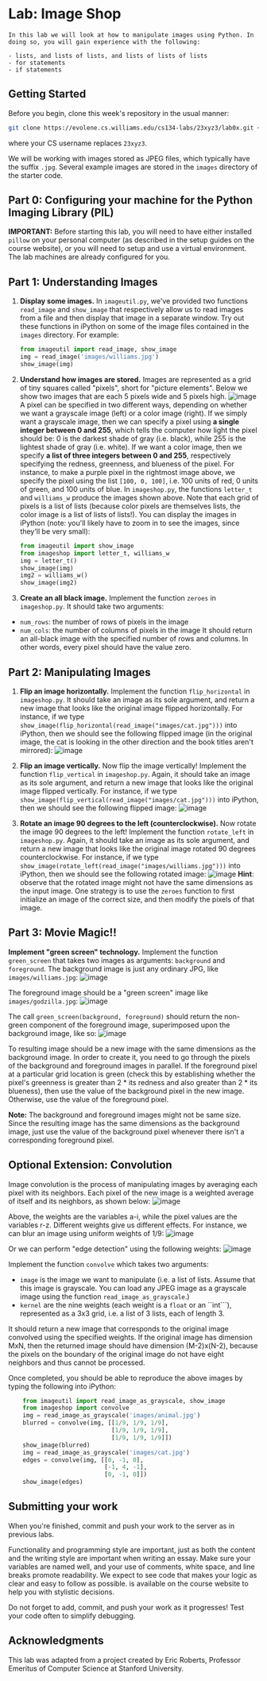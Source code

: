 # Lab: Image Shop

```{admonition} Objectives
In this lab we will look at how to manipulate images using Python. In doing so, you will gain experience with the following:

- lists, and lists of lists, and lists of lists of lists
- for statements
- if statements
```

## Getting Started

Before you begin, clone this week's repository in the usual manner:

```bash
git clone https://evolene.cs.williams.edu/cs134-labs/23xyz3/lab0x.git ~/cs134/lab0x
```

where your CS username replaces `23xyz3`.

We will be working with images stored as JPEG files, which typically have the suffix ```.jpg```. Several example images are stored in the ```images``` directory of the starter code.

## Part 0: Configuring your machine for the Python Imaging Library (PIL)

**IMPORTANT:** Before starting this lab, you will need to have either installed `pillow` on your personal computer (as described in the setup guides on the course website), or you will need to setup and use a virtual environment.  The lab machines are already configured for you.

## Part 1: Understanding Images

1. **Display some images.** In ```imageutil.py```, we've provided two functions ```read_image``` and ```show_image``` that respectively allow us to read images from a file and then display that image in a separate window. Try out these functions in iPython on some of the image files contained in the ```images``` directory. For example:

    ```python
    from imageutil import read_image, show_image
    img = read_image('images/williams.jpg')
    show_image(img)
    ```

2. **Understand how images are stored.** Images are represented as a grid of tiny squares called "pixels", short for "picture elements". Below we show two images that are each 5 pixels wide and 5 pixels high.
    ![image](doc/pixels.png)
A pixel can be specified in two different ways, depending on whether we want a grayscale image (left) or a color image (right). If we simply want a grayscale image, then we can specify a pixel using **a single integer between 0 and 255**, which tells the computer how light the pixel should be: 0 is the darkest shade of gray (i.e. black), while 255 is the lightest shade of gray (i.e. white). If we want a color image, then we specify **a list of three integers between 0 and 255**, respectively specifying the redness, greenness, and blueness of the pixel. For instance, to make a purple pixel in the rightmost image above, we specify the pixel using the list ```[100, 0, 100]```, i.e. 100 units of red, 0 units of green, and 100 units of blue. In ```imageshop.py```, the functions ```letter_t``` and ```williams_w``` produce the images shown above. Note that each grid of pixels is a list of lists (because color pixels are themselves lists, the color
image is a list of lists of lists!). You can display the images in iPython (note: you'll likely have to zoom in to see the images, since they'll be very small):

    ```python
    from imageutil import show_image
    from imageshop import letter_t, williams_w
    img = letter_t()
    show_image(img)
    img2 = williams_w()
    show_image(img2)
    ```

3. **Create an all black image.** Implement the function `zeroes` in `imageshop.py`. It should take two arguments:
- `num_rows`: the number of rows of pixels in the image
- `num_cols`: the number of columns of pixels in the image
It should return an all-black image with the specified number of rows and columns. In other words, every pixel should have the value zero.

## Part 2: Manipulating Images

1. **Flip an image horizontally.** Implement the function `flip_horizontal` in `imageshop.py`. It should take an image as its sole argument, and return a new image that looks like the original image flipped horizontally. For instance, if we type ```show_image(flip_horizontal(read_image("images/cat.jpg")))``` into iPython, then we should see the following flipped image (in the original image, the cat is looking in the other direction and the book titles aren't mirrored):
    ![image](doc/exampleflip1.jpg)

2. **Flip an image vertically.** Now flip the image vertically! Implement the function `flip_vertical` in `imageshop.py`. Again, it should take an image as its sole argument, and return a new image that looks like the original image flipped vertically. For instance, if we type ```show_image(flip_vertical(read_image("images/cat.jpg")))``` into iPython, then we should see the following flipped image:
    ![image](doc/exampleflip2.jpg)

3. **Rotate an image 90 degrees to the left (counterclockwise).** Now rotate the image 90 degrees to the left! Implement the function `rotate_left` in `imageshop.py`. Again, it should take an image as its sole argument, and return a new image that looks like the original image rotated 90 degrees counterclockwise. For instance, if we type ```show_image(rotate_left(read_image("images/williams.jpg")))``` into iPython, then we should see the following rotated image:
   ![image](doc/examplerotate.jpg)
**Hint**: observe that the rotated image might not have the same dimensions as the input image. One strategy is to use the ```zeroes``` function to first initialize an image of the correct size, and then modify the pixels of that image.

## Part 3: Movie Magic!!

**Implement "green screen" technology.** Implement the function `green_screen` that takes two images as arguments: ```background``` and ```foreground```. The background image is just any ordinary JPG, like ```images/williams.jpg```:
    ![image](doc/williams.jpg)


The foreground image should be a "green screen" image like ```images/godzilla.jpg```:
    ![image](doc/godzilla.jpg)


The call ```green_screen(background, foreground)``` should return the non-green component of the foreground image, superimposed upon the background image, like so:
    ![image](doc/examplegreen.jpg)

To resulting image should be a new image with the same dimensions as the background image. In order to create it, you need to go through the pixels of the background and foreground images in parallel. If the foreground pixel at a particular grid location is green (check this by establishing whether the pixel's greenness is greater than 2 * its redness and also greater than 2 * its blueness), then use the value of the background pixel in the new image. Otherwise, use the value of the foreground pixel.

**Note:** The background and foreground images might not be same size. Since the resulting image has the same dimensions as the background image, just use the value of the background pixel whenever there isn't a corresponding foreground pixel.


## Optional Extension: Convolution

Image convolution is the process of manipulating images by averaging each pixel with its neighbors. Each pixel of the new image is a weighted average of itself and its neighbors, as shown below:
    ![image](doc/exampleconvolve.jpg)

Above, the weights are the variables a-i, while the pixel values are the variables r-z. Different weights give us different effects. For instance, we can blur an image using uniform weights of 1/9:
    ![image](doc/exampleblur.png)

Or we can perform "edge detection" using the following weights: 
    ![image](doc/exampleedgedetect.png)

Implement the function ```convolve``` which takes two arguments:
- ```image``` is the image we want to manipulate (i.e. a list of lists. Assume that this image is grayscale. You can load any JPEG image as a grayscale image using the function ```read_image_as_grayscale```.)
- ```kernel``` are the nine weights (each weight is a ```float``` or an ``int```), represented as a 3x3 grid, i.e. a list of 3 lists, each of length 3.

It should return a new image that corresponds to the original image convolved using the specified weights. If the original image has dimension MxN, then the returned image should have dimension (M-2)x(N-2), because the pixels on the boundary of the original image do not have eight neighbors and thus cannot be processed.

Once completed, you should be able to reproduce the above images by typing the following into iPython:

```python
    from imageutil import read_image_as_grayscale, show_image
    from imageshop import convolve
    img = read_image_as_grayscale('images/animal.jpg')
    blurred = convolve(img, [[1/9, 1/9, 1/9],
                             [1/9, 1/9, 1/9],
                             [1/9, 1/9, 1/9]])
    show_image(blurred)
    img = read_image_as_grayscale('images/cat.jpg')
    edges = convolve(img, [[0, -1, 0],
                           [-1, 4, -1],
                           [0, -1, 0]])
    show_image(edges)
```


## Submitting your work

When you're finished, commit and push your work to the server as in previous labs. 

Functionality and programming style are important, just as both the content and the writing style are important when writing an essay.  Make sure your variables are named well, and your use of comments, white space, and line breaks promote readability.  We expect to see code that makes your logic as clear and easy to follow as possible. [](../../docs/style-guide.md) is available on the course website to help you with stylistic decisions.

Do not forget to add, commit, and push your work as it progresses!  Test your code often to simplify debugging.

## Acknowledgments

This lab was adapted from a project created by Eric Roberts, Professor Emeritus of Computer Science at Stanford University.